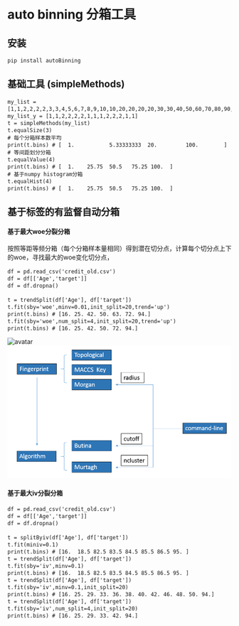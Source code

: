 # auto binning 分箱工具

## 安装

    pip install autoBinning

## 基础工具 (simpleMethods)

    my_list = [1,1,2,2,2,2,3,3,4,5,6,7,8,9,10,10,20,20,20,20,30,30,40,50,60,70,80,90,100]
    my_list_y = [1,1,2,2,2,2,1,1,1,2,2,2,1,1]
    t = simpleMethods(my_list)
    t.equalSize(3)
    # 每个分箱样本数平均
    print(t.bins) # [  1.           5.33333333  20.         100.        ]
    # 等间距划分分箱
    t.equalValue(4)
    print(t.bins) # [  1.    25.75  50.5   75.25 100.  ]
    # 基于numpy histogram分箱
    t.equalHist(4)
    print(t.bins) # [  1.    25.75  50.5   75.25 100.  ]

## 基于标签的有监督自动分箱

#### 基于最大woe分裂分箱

按照等距等频分箱（每个分箱样本量相同）得到潜在切分点，计算每个切分点上下的woe，寻找最大的woe变化切分点，

    df = pd.read_csv('credit_old.csv')
    df = df[['Age','target']]
    df = df.dropna()

    t = trendSplit(df['Age'], df['target'])
    t.fit(sby='woe',minv=0.01,init_split=20,trend='up')
    print(t.bins) # [16. 25. 42. 50. 63. 72. 94.]
    t.fit(sby='woe',num_split=4,init_split=20,trend='up')
    print(t.bins) # [16. 25. 42. 50. 72. 94.]

![avatar](https://github.com/kaiwang0112006/autoBinning/blob/master/doc/woe1.JPG)
![avatar](https://raw.githubusercontent.com/kaiwang0112006/clusfps/master/guild.png)

#### 基于最大iv分裂分箱

    df = pd.read_csv('credit_old.csv')
    df = df[['Age','target']]
    df = df.dropna()

    t = splitByiv(df['Age'], df['target'])
    t.fit(miniv=0.1)
    print(t.bins) # [16.  18.5 82.5 83.5 84.5 85.5 86.5 95. ]
    t = trendSplit(df['Age'], df['target'])
    t.fit(sby='iv',minv=0.1)
    print(t.bins) # [16.  18.5 82.5 83.5 84.5 85.5 86.5 95. ]
    t = trendSplit(df['Age'], df['target'])
    t.fit(sby='iv',minv=0.1,init_split=20)
    print(t.bins) # [16. 25. 29. 33. 36. 38. 40. 42. 46. 48. 50. 94.]
    t = trendSplit(df['Age'], df['target'])
    t.fit(sby='iv',num_split=4,init_split=20)
    print(t.bins) # [16. 25. 29. 33. 42. 94.]
